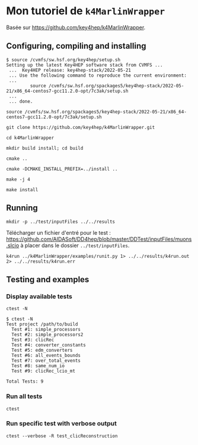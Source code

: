 # Mon tutoriel de `k4MarlinWrapper`
Basée sur https://github.com/key4hep/k4MarlinWrapper.

## Configuring, compiling and installing

```
$ source /cvmfs/sw.hsf.org/key4hep/setup.sh
Setting up the latest Key4HEP software stack from CVMFS ...
 ...  Key4HEP release: key4hep-stack/2022-05-21
 ... Use the following command to reproduce the current environment: 
 ... 
         source /cvmfs/sw.hsf.org/spackages5/key4hep-stack/2022-05-21/x86_64-centos7-gcc11.2.0-opt/7c3ak/setup.sh
 ... 
 ... done. 
```
```
source /cvmfs/sw.hsf.org/spackages5/key4hep-stack/2022-05-21/x86_64-centos7-gcc11.2.0-opt/7c3ak/setup.sh
```
```
git clone https://github.com/key4hep/k4MarlinWrapper.git
```
```
cd k4MarlinWrapper
```
```
mkdir build install; cd build
```
```
cmake ..
```
```
cmake -DCMAKE_INSTALL_PREFIX=../install ..
```
```
make -j 4
```
```
make install
```

## Running
```
mkdir -p ../test/inputFiles ../../results
```
Télécharger un fichier d'entré pour le test : https://github.com/AIDASoft/DD4hep/blob/master/DDTest/inputFiles/muons.slcio 
à placer dans le dossier `../test/inputFiles`.
```
k4run ../k4MarlinWrapper/examples/runit.py 1> ../../results/k4run.out 2> ../../results/k4run.err
```
## Testing and examples

### Display available tests
```
ctest -N
```
```
$ ctest -N
Test project /path/to/build
  Test #1: simple_processors
  Test #2: simple_processors2
  Test #3: clicRec
  Test #4: converter_constants
  Test #5: edm_converters
  Test #6: all_events_bounds
  Test #7: over_total_events
  Test #8: same_num_io
  Test #9: clicRec_lcio_mt

Total Tests: 9

```
### Run all tests
```
ctest
```
### Run specific test with verbose output
```
ctest --verbose -R test_clicReconstruction
```
